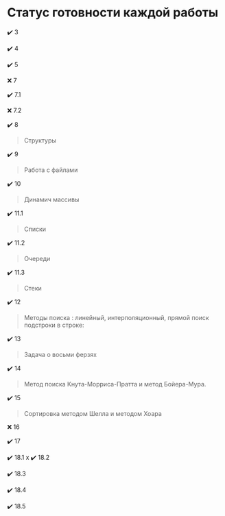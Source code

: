 # Статус готовности каждой работы

✔️ 3

✔️ 4

✔️ 5

❌ 7

✔️ 7.1

❌ 7.2

✔️ 8
> Структуры

✔️ 9
> Работа с файлами

✔️ 10
> Динамич массивы

✔️ 11.1
> Списки

✔️ 11.2
> Очереди

✔️ 11.3
> Стеки

✔️ 12
> Методы поиска : линейный, интерполяционный, прямой поиск подстроки в строке:

✔️ 13
> Задача о восьми ферзях

✔️ 14
> Метод поиска Кнута-Морриса-Пратта и метод Бойера-Мура.

✔️ 15
> Сортировка методом Шелла и методом Хоара

❌ 16

✔️ 17

✔️ 18.1
x
✔️ 18.2

✔️ 18.3

✔️ 18.4

✔️ 18.5